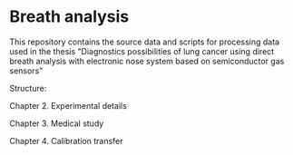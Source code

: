 # Breath analysis
This repository contains the source data and scripts for processing data used in the thesis "Diagnostics possibilities of lung cancer using direct breath analysis with electronic nose system based on semiconductor gas sensors"

Structure:

Chapter 2. Experimental details

Chapter 3. Medical study

Chapter 4. Calibration transfer
